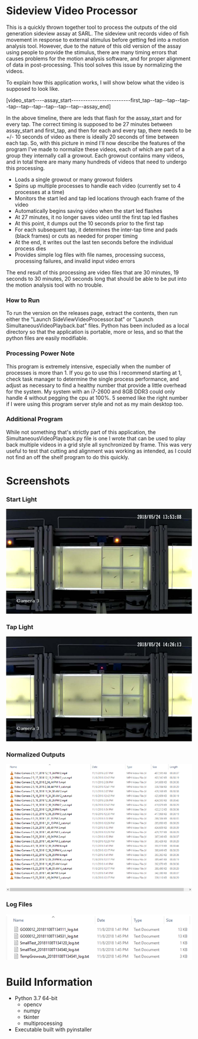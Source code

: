 # Sideview Video Processor
This is a quickly thrown together tool to process the outputs of the old generation sideview assay at SARL.
The sideview unit records video of fish movement in response to external stimulus before getting fed into a motion 
analysis tool. However, due to the nature of this old version of the assay using people to provide the stimulus, there
are many timing errors that causes problems for the motion analysis software, and for proper alignment of data in 
post-processing. This tool solves this issue by normalizing the videos.

To explain how this application works, I will show below what the video is supposed to look like.

[video_start----assay_start-------------------------first_tap--tap--tap--tap--tap--tap--tap--tap--tap--tap--assay_end]

In the above timeline, there are leds that flash for the assay_start and for every tap. The correct timing is supposed 
to be 27 minutes between assay_start and first_tap, and then for each and every tap, there needs to be +/- 10 seconds
of video as there is ideally 20 seconds of time between each tap. So, with this picture in mind I'll now describe the 
features of the program I've made to normalize these videos, each of which are part of a group they internally call a 
growout. Each growout contains many videos, and in total there are many many hundreds of videos that need to undergo 
this processing.

* Loads a single growout or many growout folders
* Spins up multiple processes to handle each video (currently set to 4 processes at a time)
* Monitors the start led and tap led locations through each frame of the video
* Automatically begins saving video when the start led flashes
* At 27 minutes, it no longer saves video until the first tap led flashes
* At this point, it dumps out the 10 seconds prior to the first tap 
* For each subsequent tap, it determines the inter-tap time and pads (black frames) or cuts as needed for proper timing
* At the end, it writes out the last ten seconds before the individual process dies
* Provides simple log files with file names, processing success, processing failures, and invalid input video errors

The end result of this processing are video files that are 30 minutes, 19 seconds to 30 minutes, 20 seconds long that 
should be able to be put into the motion analysis tool with no trouble.

### How to Run
To run the version on the releases page, extract the contents, then run either the "Launch SideViewVideoProcessor.bat"
or "Launch SimultaneousVideoPlayback.bat" files. Python has been included as a local directory so that the application
is portable, more or less, and so that the python files are easily modifiable.

### Processing Power Note
This program is extremely intensive, especially when the number of processes is more than 1. If you go to use this I 
recommend starting at 1, check task manager to determine the single process performance, and adjust as necessary to 
find a healthy number that provide a little overhead for the system. My system with an i7-2600 and 8GB DDR3 could only 
handle 4 without pegging the cpu at 100%. 5 seemed like the right number if I were using this program server style and 
not as my main desktop too.

### Additional Program
While not something that's strictly part of this application, the SimultaneousVideoPlayback.py file is one I wrote that 
can be used to play back multiple videos in a grid style all synchronized by frame. This was very useful to test that 
cutting and alignment was working as intended, as I could not find an off the shelf program to do this quickly.

# Screenshots
### Start Light
<img src="_screenshots_/start_light.jpg" title="start_light"> 

### Tap Light
<img src="_screenshots_/tap_light.jpg" title="tap_light">

### Normalized Outputs
<img src="_screenshots_/outputs.png" title="outputs">  

### Log Files
<img src="_screenshots_/log_files.png" title="log_files">

# Build Information
* Python 3.7 64-bit
    * opencv
    * numpy
    * tkinter
    * multiprocessing
* Executable built with pyinstaller